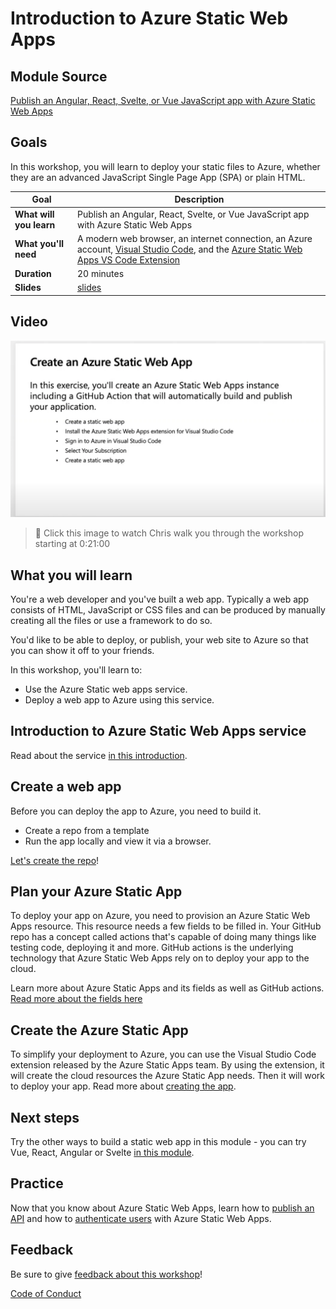 # Introduction to Azure Static Web Apps

## Module Source

[Publish an Angular, React, Svelte, or Vue JavaScript app with Azure Static Web Apps](https://docs.microsoft.com/learn/modules/publish-app-service-static-web-app-api/?WT.mc_id=academic-56895-chnoring)

## Goals

In this workshop, you will learn to deploy your static files to Azure, whether they are an advanced JavaScript Single Page App (SPA) or plain HTML.

| **Goal**              | Description                                    |
| ----------------------------- | --------------------------------------------------------------------- |
| **What will you learn**       | Publish an Angular, React, Svelte, or Vue JavaScript app with Azure Static Web Apps                                        |
| **What you'll need**          | A modern web browser, an internet connection, an Azure account, [Visual Studio Code](https://code.visualstudio.com?WT.mc_id=academic-56895-chnoring), and the [Azure Static Web Apps VS Code Extension](https://marketplace.visualstudio.com/items?itemName=ms-azuretools.vscode-azurestaticwebapps&WT.mc_id=academic-56895-chnoring) |
| **Duration**                  | 20 minutes                                                                |
| **Slides**                  | [slides](./slides.pptx)                                                           |

## Video

[![workshop walk-through](./images/promo.png)](https://youtu.be/QJHd4jf4ekI "workshop walk-through")
> 🎥 Click this image to watch Chris walk you through the workshop starting at 0:21:00


## What you will learn

You're a web developer and you've built a web app. Typically a web app consists of HTML, JavaScript or CSS files and can be produced by manually creating all the files or use a framework to do so.

You'd like to be able to deploy, or publish, your web site to Azure so that you can show it off to your friends.

In this workshop, you'll learn to:

- Use the Azure Static web apps service.
- Deploy a web app to Azure using this service.

## Introduction to Azure Static Web Apps service

Read about the service [in this introduction](https://docs.microsoft.com/learn/modules/publish-app-service-static-web-app-api/1-introduction?pivots=angular&WT.mc_id=academic-56895-chnoring).

## Create a web app

Before you can deploy the app to Azure, you need to build it.

- Create a repo from a template
- Run the app locally and view it via a browser.

[Let's create the repo](https://docs.microsoft.com/learn/modules/publish-app-service-static-web-app-api/2-exercise-get-started?pivots=angular&WT.mc_id=academic-56895-chnoring)!

## Plan your Azure Static App

To deploy your app on Azure, you need to provision an Azure Static Web Apps resource. This resource needs a few fields to be filled in. Your GitHub repo has a concept called actions that's capable of doing many things like testing code, deploying it and more. GitHub actions is the underlying technology that Azure Static Web Apps rely on to deploy your app to the cloud.

Learn more about Azure Static Apps and its fields as well as GitHub actions. [Read more about the fields here](https://docs.microsoft.com/learn/modules/publish-app-service-static-web-app-api/3-static-web-apps?pivots=angular&WT.mc_id=academic-56895-chnoring)

## Create the Azure Static App

To simplify your deployment to Azure, you can use the Visual Studio Code extension released by the Azure Static Apps team. By using the extension, it will create the cloud resources the Azure Static App needs. Then it will work to deploy your app. Read more about [creating the app](https://docs.microsoft.com/learn/modules/publish-app-service-static-web-app-api/4-exercise-static-web-apps?pivots=angular&WT.mc_id=academic-56895-chnoring).

## Next steps

Try the other ways to build a static web app in this module - you can try Vue, React, Angular or Svelte [in this module](https://docs.microsoft.com/learn/modules/publish-app-service-static-web-app-api?WT.mc_id=academic-56895-chnoring).

## Practice

Now that you know about Azure Static Web Apps, learn how to [publish an API](https://docs.microsoft.com/learn/modules/publish-static-web-app-api-preview-url?WT.mc_id=academic-56895-chnoring) and how to [authenticate users](https://docs.microsoft.com/learn/modules/publish-static-web-app-authentication/?WT.mc_id=academic-56895-chnoring) with Azure Static Web Apps.

## Feedback

Be sure to give [feedback about this workshop](https://forms.office.com/r/MdhJWMZthR)!

[Code of Conduct](../../CODE_OF_CONDUCT.md)
